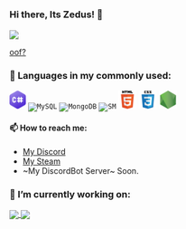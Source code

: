 <!-- <img src="https://cdn.dribbble.com/users/20368/screenshots/3953268/api_anim.gif" min-width="400px" max-width="400px" width="400px" align="right" alt="Image"> -->

### Hi there, Its Zedus! 👋

<!--
**yaliB/yaliB** is a ✨ _special_ ✨ repository because its `README.md` (this file) appears on your GitHub profile.

Here are some ideas to get you started:

- 🔭 I’m currently working on ...
- 🌱 I’m currently learning ...
- 👯 I’m looking to collaborate on ...
- 🤔 I’m looking for help with ...
- 💬 Ask me about ...
- 📫 How to reach me: ...
- 😄 Pronouns: ...
- ⚡ Fun fact: ... ⭐
-->
<p align="left"> 
  <a href="https://github.com/yaliB">
  <img align="center" src="https://github-readme-stats.vercel.app/api?username=yaliB&show_icons=true&hide=issues,contribs&count_private=true" />
</a>

<!-- 
![Yali's GitHub stats](https://github-readme-stats.vercel.app/api?username=yaliB&show_icons=true)
#options:
&hide=stars,commits,prs,issues,contribs 
&hide_rank - (boolean) hides the rank and automatically resizes the card width
&show_icons - (boolean)
&include_all_commits - Count total commits instead of just the current year commits (boolean)
&count_private - Count private commits (boolean)
&line_height - Sets the line-height between text (number)
&custom_title - Sets a custom title for the card
-->

<!--
![Top Langs](https://github-readme-stats.vercel.app/api/top-langs/?username=yaliB)
-->

[oof?](https://www.youtube.com/watch?v=JlmzUEQxOvA)
</p>

### 🚀 Languages in my commonly used:

<code><img height="32" src="https://raw.githubusercontent.com/gilbarbara/logos/c1a8f4dfd9334aeb28220dbad6175d47e6332823/logos/c-sharp.svg" alt="C#"/></code>
<code><img height="32" src="https://cdn.iconscout.com/icon/free/png-256/mysql-21-1174941.png" alt="MySQL"/></code>
<code><img height="32" src="https://cdn.iconscout.com/icon/free/png-256/mongodb-3-1175138.png" alt="MongoDB"/></code>
<code><img height="32" src="https://dreae.gallerycdn.vsassets.io/extensions/dreae/sourcepawn-vscode/0.1.4/1515276846898/Microsoft.VisualStudio.Services.Icons.Default" alt="SM"/></code>
<code><img height="32" src="https://raw.githubusercontent.com/github/explore/80688e429a7d4ef2fca1e82350fe8e3517d3494d/topics/html/html.png" alt="HTML5"/></code>
<code><img height="32" src="https://raw.githubusercontent.com/github/explore/80688e429a7d4ef2fca1e82350fe8e3517d3494d/topics/css/css.png" alt="CSS"/></code>
<code><img height="32" src="https://raw.githubusercontent.com/github/explore/80688e429a7d4ef2fca1e82350fe8e3517d3494d/topics/nodejs/nodejs.png" alt="Nodejs"/></code>
<br>


#### 📫 How to reach me:
- [My Discord](https://discord.com/users/193483116504023040)
- [My Steam](https://steamcommunity.com/id/ZedAGever/)
- ~My DiscordBot Server~ Soon.

### 🔭 I’m currently working on:
<!-- ![Readme Card](https://github-readme-stats.vercel.app/api/pin/?username=yaliB&repo=corebot&show_owner=true) -->
<a href="https://github.com/yaliB/CoreBot">
  <img align="center" src="https://github-readme-stats.vercel.app/api/pin/?username=yaliB&repo=corebot&show_owner=true" />
</a>
<a href="https://github.com/yaliB/YourGame-Official-DiscordBot">
  <img align="center" src="https://github-readme-stats.vercel.app/api/pin/?username=yaliB&repo=YourGame-Official-DiscordBot&show_owner=true" />
</a>




